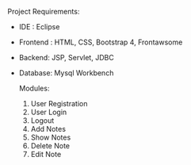 Project Requirements:
- IDE : Eclipse 
- Frontend : HTML, CSS, Bootstrap 4, Frontawsome
- Backend: JSP, Servlet, JDBC 
- Database: Mysql Workbench

  Modules:
    1. User Registration
    2. User Login
    3. Logout
    4. Add Notes 
    5. Show Notes
    6. Delete Note
    7. Edit Note
